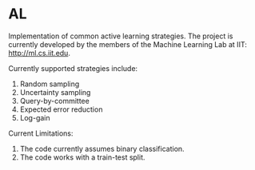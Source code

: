 AL
==

Implementation of common active learning strategies. The project is currently developed by the members of the Machine Learning Lab at IIT: http://ml.cs.iit.edu. 

Currently supported strategies include:

1. Random sampling
2. Uncertainty sampling
3. Query-by-committee
4. Expected error reduction
5. Log-gain

Current Limitations:

1. The code currently assumes binary classification.
2. The code works with a train-test split.
